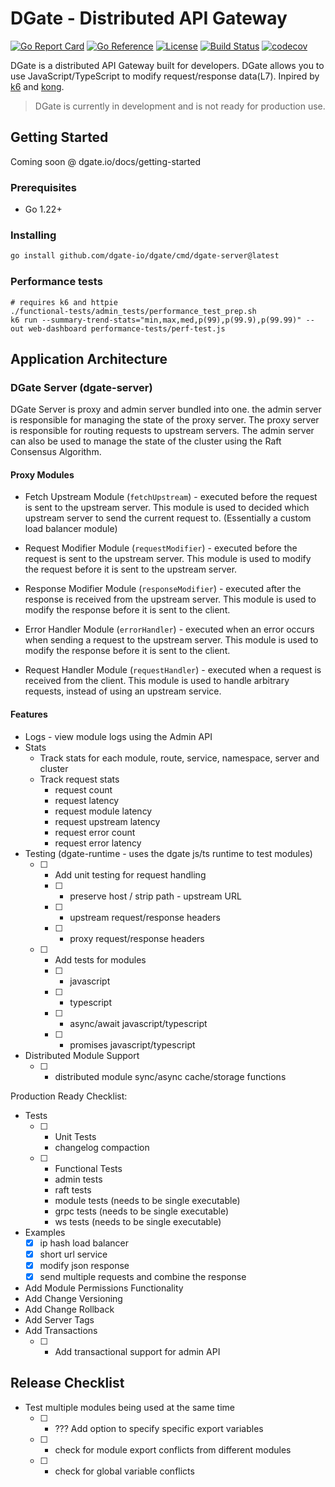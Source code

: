 # DGate - Distributed API Gateway

[![Go Report Card](https://goreportcard.com/badge/github.com/dgate-io/dgate)](https://goreportcard.com/report/github.com/dgate-io/dgate)
[![Go Reference](https://pkg.go.dev/badge/github.com/dgate-io/dgate.svg)](https://pkg.go.dev/github.com/dgate-io/dgate)
[![License](https://img.shields.io/badge/License-Apache%202.0-blue.svg)](https://opensource.org/licenses/Apache-2.0)
[![Build Status](https://github.com/dgate-io/dgate/actions/workflows/built_test_bench.yml/badge.svg)](https://github.com/dgate-io/dgate/actions/workflows/built_test_bench.yml)
[![codecov](https://codecov.io/gh/dgate-io/dgate/graph/badge.svg?token=KIDT82HSO9)](https://codecov.io/gh/dgate-io/dgate)


DGate is a distributed API Gateway built for developers. DGate allows you to use JavaScript/TypeScript to modify request/response data(L7). Inpired by [k6](https://github.com/grafana/k6) and [kong](https://github.com/Kong/kong).

> DGate is currently in development and is not ready for production use.

## Getting Started

Coming soon @ dgate.io/docs/getting-started

### Prerequisites

- Go 1.22+

### Installing

```bash
go install github.com/dgate-io/dgate/cmd/dgate-server@latest
```

### Performance tests
```
# requires k6 and httpie
./functional-tests/admin_tests/performance_test_prep.sh
k6 run --summary-trend-stats="min,max,med,p(99),p(99.9),p(99.99)" --out web-dashboard performance-tests/perf-test.js
```

## Application Architecture

### DGate Server (dgate-server)

DGate Server is proxy and admin server bundled into one. the admin server is responsible for managing the state of the proxy server. The proxy server is responsible for routing requests to upstream servers. The admin server can also be used to manage the state of the cluster using the Raft Consensus Algorithm.

#### Proxy Modules

- Fetch Upstream Module (`fetchUpstream`) - executed before the request is sent to the upstream server. This module is used to decided which upstream server to send the current request to. (Essentially a custom load balancer module)

- Request Modifier Module (`requestModifier`) - executed before the request is sent to the upstream server. This module is used to modify the request before it is sent to the upstream server.

- Response Modifier Module (`responseModifier`) - executed after the response is received from the upstream server. This module is used to modify the response before it is sent to the client.

- Error Handler Module (`errorHandler`) - executed when an error occurs when sending a request to the upstream server. This module is used to modify the response before it is sent to the client.

- Request Handler Module (`requestHandler`) - executed when a request is received from the client. This module is used to handle arbitrary requests, instead of using an upstream service.

#### Features

- Logs - view module logs using the Admin API
- Stats
  - Track stats for each module, route, service, namespace, server and cluster
  - Track request stats
    - request count
    - request latency
    - request module latency
    - request upstream latency
    - request error count
    - request error latency
- Testing (dgate-runtime - uses the dgate js/ts runtime to test modules)
  - [ ] - Add unit testing for request handling
    - [ ] - preserve host / strip path - upstream URL
    - [ ] - upstream request/response headers
    - [ ] - proxy request/response headers
  - [ ] - Add tests for modules
    - [ ] - javascript
    - [ ] - typescript
    - [ ] - async/await javascript/typescript
    - [ ] - promises javascript/typescript
- Distributed Module Support
  - [ ] - distributed module sync/async cache/storage functions

Production Ready Checklist:
- Tests
  - [ ] - Unit Tests
    - changelog compaction
  - [ ] - Functional Tests
    - admin tests
    - raft tests
    - module tests (needs to be single executable)
    - grpc tests (needs to be single executable)
    - ws tests (needs to be single executable)

- Examples
  - [x] ip hash load balancer
  - [x] short url service
  - [x] modify json response
  - [x] send multiple requests and combine the response

- Add Module Permissions Functionality
- Add Change Versioning
- Add Change Rollback
- Add Server Tags
- Add Transactions
  - [ ] - Add transactional support for admin API

## Release Checklist
- Test multiple modules being used at the same time
  - [ ] - ??? Add option to specify specific export variables
  - [ ] - check for module export conflicts from different modules
  - [ ] - check for global variable conflicts
